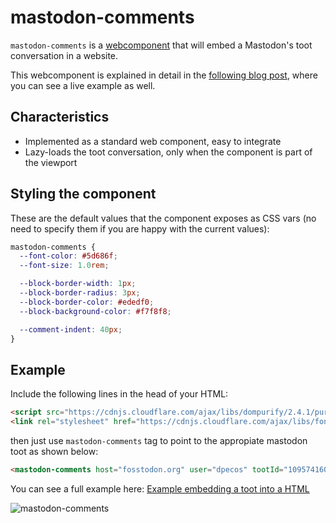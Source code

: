 # mastodon-comments

`mastodon-comments` is a [webcomponent](https://developer.mozilla.org/en-US/docs/Web/API/Web_Components) that will embed a Mastodon's toot conversation in a website.

This webcomponent is explained in detail in the [following blog post](https://danielpecos.com/2022/12/25/mastodon-as-comment-system-for-your-static-blog/), where you can see a live example as well.

## Characteristics

- Implemented as a standard web component, easy to integrate
- Lazy-loads the toot conversation, only when the component is part of the viewport

## Styling the component

These are the default values that the component exposes as CSS vars (no need to specify them if you are happy with the current values):

```css
mastodon-comments {
  --font-color: #5d686f;
  --font-size: 1.0rem;

  --block-border-width: 1px;
  --block-border-radius: 3px;
  --block-border-color: #ededf0;
  --block-background-color: #f7f8f8;

  --comment-indent: 40px;
}
```

## Example

Include the following lines in the head of your HTML:

```html
<script src="https://cdnjs.cloudflare.com/ajax/libs/dompurify/2.4.1/purify.min.js" integrity="sha512-uHOKtSfJWScGmyyFr2O2+efpDx2nhwHU2v7MVeptzZoiC7bdF6Ny/CmZhN2AwIK1oCFiVQQ5DA/L9FSzyPNu6Q==" crossorigin="anonymous" referrerpolicy="no-referrer"></script>
<link rel="stylesheet" href="https://cdnjs.cloudflare.com/ajax/libs/font-awesome/4.7.0/css/font-awesome.min.css">
```

then just use `mastodon-comments` tag to point to the appropiate mastodon toot as shown below:

```html
<mastodon-comments host="fosstodon.org" user="dpecos" tootId="109574160582937075" style="width : 1024px"></mastodon-comments>
```

You can see a full example here: [Example embedding a toot into a HTML](./example/index.html)

![mastodon-comments](./docs/mastodon-comments.png)
